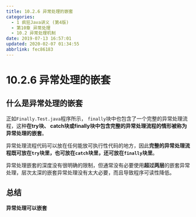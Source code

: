 ```yaml
---
title: 10.2.6 异常处理的嵌套
categories: 
  - 1 疯狂Java讲义 (第4版)
  - 第10章 异常处理
  - 10.2 异常处理机制
date: 2019-07-13 16:57:01
updated: 2020-02-07 01:34:55
abbrlink: fec86183
---
```

# 10.2.6 异常处理的嵌套
## 什么是异常处理的嵌套
正如`Finally.Test.java`程序所示， `finally`块中也包含了一个完整的异常处理流程，这种**在try块、 catch块或finally块中包含完整的异常处理流程的情形被称为异常处理的嵌套**。

异常处理流程代码可以放在任何能放可执行性代码的地方，因此**完整的异常处理流程既可放在`try`块里，也可放在`catch`块里，还可放在`finally`块里**。

异常处理嵌套的深度没有很明确的限制，但通常没有必要使用**超过两层**的嵌套异常处理，层次太深的嵌套异常处理没有太大必要，而且导致程序可读性降低。
## 总结
**异常处理可以嵌套**

